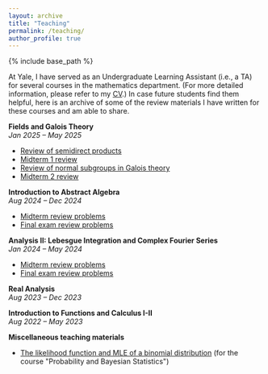 ```yaml
---
layout: archive
title: "Teaching"
permalink: /teaching/
author_profile: true
---
```


{% include base_path %}

At Yale, I have served as an Undergraduate Learning Assistant (i.e., a TA) for several courses in the mathematics department. (For more detailed information, please refer to my [CV](https://luc-ta.github.io/cv/).) In case future students find them helpful, here is an archive of some of the review materials I have written for these courses and am able to share.

**Fields and Galois Theory**\
_Jan 2025 – May 2025_
* [Review of semidirect products](../files/370-semidirect-session.pdf)
* [Midterm 1 review](../files/Math_370_midterm1_qs.pdf)
* [Review of normal subgroups in Galois theory](../files/Math_370_normal_subgrps.pdf)
* [Midterm 2 review](../files/Math_370_midterm2_qs.pdf)

**Introduction to Abstract Algebra**\
_Aug 2024 – Dec 2024_
* [Midterm review problems](../files/Math_350_midterm_review_worksheet_.pdf)
* [Final exam review problems](../files/Math_350_final_review_worksheet.pdf) 

**Analysis II: Lebesgue Integration and Complex Fourier Series**\
_Jan 2024 – May 2024_
* [Midterm review problems](../files/Math_305_midterm_review_worksheet.pdf)
* [Final exam review problems](../files/Math_305_final_review_worksheet.pdf) 

**Real Analysis**\
_Aug 2023 – Dec 2023_

**Introduction to Functions and Calculus I-II**\
_Aug 2022 – May 2023_

**Miscellaneous teaching materials**
* [The likelihood function and MLE of a binomial distribution](../files/The_likelihood_function_and_MLE_of_a_binomial_distribution.pdf) (for the course "Probability and Bayesian Statistics")
